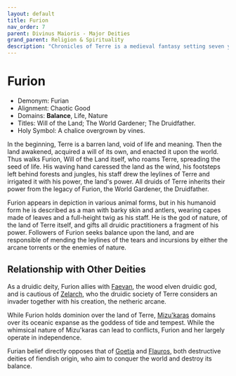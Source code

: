 ```yaml
---
layout: default
title: Furion
nav_order: 7
parent: Divinus Maioris - Major Deities
grand_parent: Religion & Spirituality
description: "Chronicles of Terre is a medieval fantasy setting seven years in the writing, currently for dungeons & dragons 5th edition."
---
```


# Furion

- Demonym: Furian
- Alignment: Chaotic Good
- Domains: **Balance**, Life, Nature
- Titles: Will of the Land; The World Gardener; The Druidfather.
- Holy Symbol: A chalice overgrown by vines.

In the beginning, Terre is a barren land, void of life and meaning. Then the land awakened, acquired a will of its own, and enacted it upon the world. Thus walks Furion, Will of the Land itself, who roams Terre, spreading the seed of life. His waving hand caressed the land as the wind, his footsteps left behind forests and jungles, his staff drew the leylines of Terre and irrigated it with his power, the land's power. All druids of Terre inherits their power from the legacy of Furion, the World Gardener, the Druidfather.

Furion appears in depiction in various animal forms, but in his humanoid form he is described as a man with barky skin and antlers, wearing capes made of leaves and a full-height twig as his staff. He is the god of nature, of the land of Terre itself, and gifts all druidic practitioners a fragment of his power. Followers of Furion seeks balance upon the land, and are responsible of mending the leylines of the tears and incursions by either the arcane torrents or the enemies of nature.

## Relationship with Other Deities

As a druidic deity, Furion allies with [Faevan](../patronus/Sylph&Faevan), the wood elven druidic god, and is cautious of [Zelarch](Zelarch), who the druidic society of Terre considers an invader together with his creation, the netheric arcane.

While Furion holds dominion over the land of Terre, [Mizu'karas](Mizu'karas) domains over its oceanic expanse as the goddess of tide and tempest. While the whimsical nature of Mizu'karas can lead to conflicts, Furion and her largely operate in independence.

Furian belief directly opposes that of [Goetia](Goetia) and [Flauros](../pars/Flauros), both destructive deities of fiendish origin, who aim to conquer the world and destroy its balance.